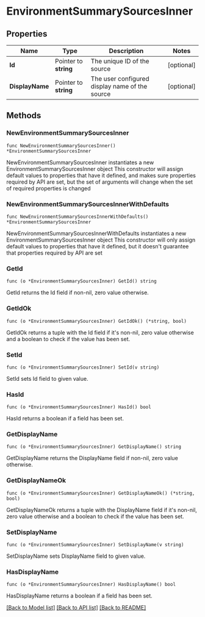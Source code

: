 # EnvironmentSummarySourcesInner

## Properties

Name | Type | Description | Notes
------------ | ------------- | ------------- | -------------
**Id** | Pointer to **string** | The unique ID of the source | [optional] 
**DisplayName** | Pointer to **string** | The user configured display name of the source | [optional] 

## Methods

### NewEnvironmentSummarySourcesInner

`func NewEnvironmentSummarySourcesInner() *EnvironmentSummarySourcesInner`

NewEnvironmentSummarySourcesInner instantiates a new EnvironmentSummarySourcesInner object
This constructor will assign default values to properties that have it defined,
and makes sure properties required by API are set, but the set of arguments
will change when the set of required properties is changed

### NewEnvironmentSummarySourcesInnerWithDefaults

`func NewEnvironmentSummarySourcesInnerWithDefaults() *EnvironmentSummarySourcesInner`

NewEnvironmentSummarySourcesInnerWithDefaults instantiates a new EnvironmentSummarySourcesInner object
This constructor will only assign default values to properties that have it defined,
but it doesn't guarantee that properties required by API are set

### GetId

`func (o *EnvironmentSummarySourcesInner) GetId() string`

GetId returns the Id field if non-nil, zero value otherwise.

### GetIdOk

`func (o *EnvironmentSummarySourcesInner) GetIdOk() (*string, bool)`

GetIdOk returns a tuple with the Id field if it's non-nil, zero value otherwise
and a boolean to check if the value has been set.

### SetId

`func (o *EnvironmentSummarySourcesInner) SetId(v string)`

SetId sets Id field to given value.

### HasId

`func (o *EnvironmentSummarySourcesInner) HasId() bool`

HasId returns a boolean if a field has been set.

### GetDisplayName

`func (o *EnvironmentSummarySourcesInner) GetDisplayName() string`

GetDisplayName returns the DisplayName field if non-nil, zero value otherwise.

### GetDisplayNameOk

`func (o *EnvironmentSummarySourcesInner) GetDisplayNameOk() (*string, bool)`

GetDisplayNameOk returns a tuple with the DisplayName field if it's non-nil, zero value otherwise
and a boolean to check if the value has been set.

### SetDisplayName

`func (o *EnvironmentSummarySourcesInner) SetDisplayName(v string)`

SetDisplayName sets DisplayName field to given value.

### HasDisplayName

`func (o *EnvironmentSummarySourcesInner) HasDisplayName() bool`

HasDisplayName returns a boolean if a field has been set.


[[Back to Model list]](../README.md#documentation-for-models) [[Back to API list]](../README.md#documentation-for-api-endpoints) [[Back to README]](../README.md)


